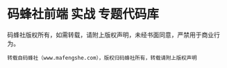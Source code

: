 ﻿# 码蜂社前端 实战 专题代码库

码蜂社版权所有，如需转载，请附上版权声明，未经书面同意，严禁用于商业行为。

```
转载自码蜂社（www.mafengshe.com），版权归码蜂社所有，转载请附上版权声明
```
